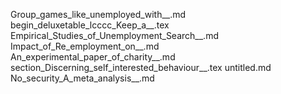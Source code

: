 Group_games_like_unemployed_with__.md
begin_deluxetable_lcccc_Keep_a__.tex
Empirical_Studies_of_Unemployment_Search__.md
Impact_of_Re_employment_on__.md
An_experimental_paper_of_charity__.md
section_Discerning_self_interested_behaviour__.tex
untitled.md
No_security_A_meta_analysis__.md